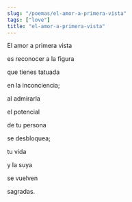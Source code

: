 ```yaml
---
slug: "/poemas/el-amor-a-primera-vista"
tags: ["love"]
title: "el-amor-a-primera-vista"
---
```

El amor a primera vista

es reconocer a la figura

que tienes tatuada

en la inconciencia;

al admirarla

el potencial

de tu persona

se desbloquea;

tu vida

y la suya

se vuelven

sagradas.